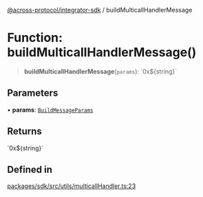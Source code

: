 [@across-protocol/integrator-sdk](../README.md) / buildMulticallHandlerMessage

# Function: buildMulticallHandlerMessage()

> **buildMulticallHandlerMessage**(`params`): \`0x$\{string\}\`

## Parameters

• **params**: [`BuildMessageParams`](../type-aliases/BuildMessageParams.md)

## Returns

\`0x$\{string\}\`

## Defined in

[packages/sdk/src/utils/multicallHandler.ts:23](https://github.com/across-protocol/toolkit/blob/fa61c35c7597804e093096de254dbc326f096003/packages/sdk/src/utils/multicallHandler.ts#L23)
